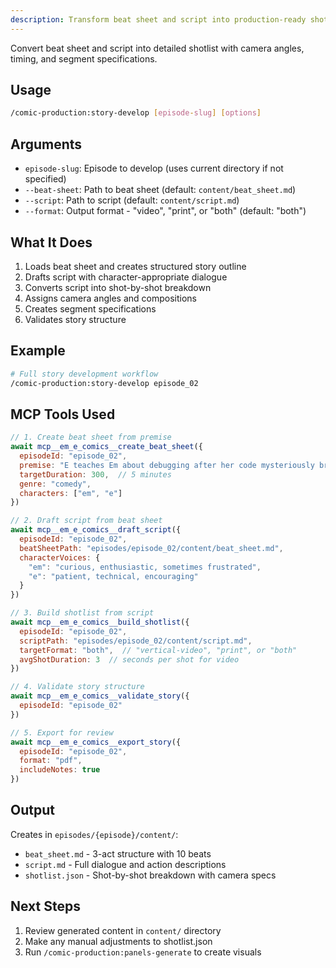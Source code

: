 ```yaml
---
description: Transform beat sheet and script into production-ready shotlist. Activates comic-director and storyboard-artist agents.
---
```


Convert beat sheet and script into detailed shotlist with camera angles, timing, and segment specifications.

## Usage

```bash
/comic-production:story-develop [episode-slug] [options]
```

## Arguments

- `episode-slug`: Episode to develop (uses current directory if not specified)
- `--beat-sheet`: Path to beat sheet (default: `content/beat_sheet.md`)
- `--script`: Path to script (default: `content/script.md`)
- `--format`: Output format - "video", "print", or "both" (default: "both")

## What It Does

1. Loads beat sheet and creates structured story outline
2. Drafts script with character-appropriate dialogue
3. Converts script into shot-by-shot breakdown
4. Assigns camera angles and compositions
5. Creates segment specifications
6. Validates story structure

## Example

```bash
# Full story development workflow
/comic-production:story-develop episode_02
```

## MCP Tools Used

```javascript
// 1. Create beat sheet from premise
await mcp__em_e_comics__create_beat_sheet({
  episodeId: "episode_02",
  premise: "E teaches Em about debugging after her code mysteriously breaks",
  targetDuration: 300,  // 5 minutes
  genre: "comedy",
  characters: ["em", "e"]
})

// 2. Draft script from beat sheet
await mcp__em_e_comics__draft_script({
  episodeId: "episode_02",
  beatSheetPath: "episodes/episode_02/content/beat_sheet.md",
  characterVoices: {
    "em": "curious, enthusiastic, sometimes frustrated",
    "e": "patient, technical, encouraging"
  }
})

// 3. Build shotlist from script
await mcp__em_e_comics__build_shotlist({
  episodeId: "episode_02",
  scriptPath: "episodes/episode_02/content/script.md",
  targetFormat: "both",  // "vertical-video", "print", or "both"
  avgShotDuration: 3  // seconds per shot for video
})

// 4. Validate story structure
await mcp__em_e_comics__validate_story({
  episodeId: "episode_02"
})

// 5. Export for review
await mcp__em_e_comics__export_story({
  episodeId: "episode_02",
  format: "pdf",
  includeNotes: true
})
```

## Output

Creates in `episodes/{episode}/content/`:
- `beat_sheet.md` - 3-act structure with 10 beats
- `script.md` - Full dialogue and action descriptions
- `shotlist.json` - Shot-by-shot breakdown with camera specs

## Next Steps

1. Review generated content in `content/` directory
2. Make any manual adjustments to shotlist.json
3. Run `/comic-production:panels-generate` to create visuals
